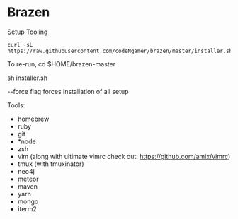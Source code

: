 # Brazen
Setup Tooling

```
curl -sL https://raw.githubusercontent.com/codeNgamer/brazen/master/installer.sh 
```

To re-run, cd $HOME/brazen-master

sh installer.sh

--force flag forces installation of all setup


Tools:

* homebrew
* ruby
* git
* *node
* zsh
* vim (along with ultimate vimrc check out: https://github.com/amix/vimrc)
* tmux (with tmuxinator)
* neo4j 
* meteor
* maven
* yarn
* mongo
* iterm2

